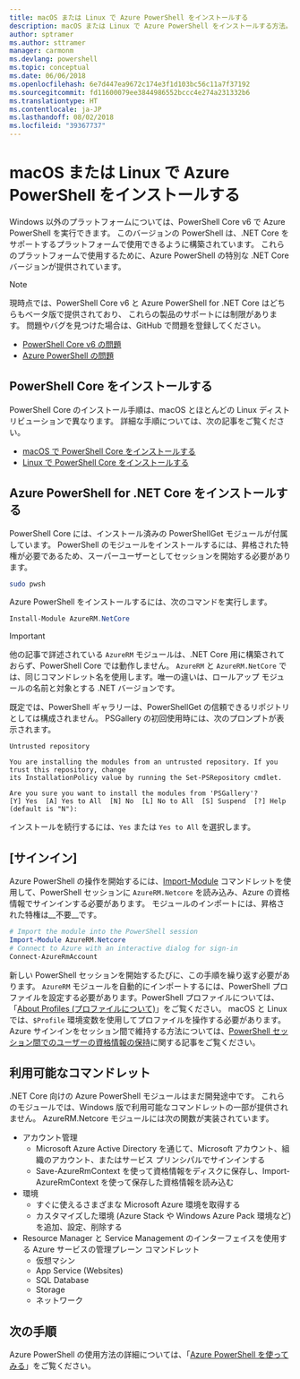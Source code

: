 ```yaml
---
title: macOS または Linux で Azure PowerShell をインストールする
description: macOS または Linux で Azure PowerShell をインストールする方法。
author: sptramer
ms.author: sttramer
manager: carmonm
ms.devlang: powershell
ms.topic: conceptual
ms.date: 06/06/2018
ms.openlocfilehash: 6e7d447ea9672c174e3f1d103bc56c11a7f37192
ms.sourcegitcommit: fd11600079ee3844986552bccc4e274a231332b6
ms.translationtype: HT
ms.contentlocale: ja-JP
ms.lasthandoff: 08/02/2018
ms.locfileid: "39367737"
---
```

# <a name="install-azure-powershell-on-macos-or-linux"></a>macOS または Linux で Azure PowerShell をインストールする

Windows 以外のプラットフォームについては、PowerShell Core v6 で Azure PowerShell を実行できます。 このバージョンの PowerShell は、.NET Core をサポートするプラットフォームで使用できるように構築されています。 これらのプラットフォームで使用するために、Azure PowerShell の特別な .NET Core バージョンが提供されています。

> [!NOTE]
> 現時点では、PowerShell Core v6 と Azure PowerShell for .NET Core はどちらもベータ版で提供されており、
> これらの製品のサポートには制限があります。 問題やバグを見つけた場合は、GitHub で問題を登録してください。
>
> * [PowerShell Core v6 の問題](https://github.com/PowerShell/PowerShell/issues)
> * [Azure PowerShell の問題](https://github.com/azure/azure-docs-powershell/issues)

## <a name="install-powershell-core"></a>PowerShell Core をインストールする

PowerShell Core のインストール手順は、macOS とほとんどの Linux ディストリビューションで異なります。
詳細な手順については、次の記事をご覧ください。

* [macOS で PowerShell Core をインストールする](/powershell/scripting/setup/installing-powershell-core-on-macos)
* [Linux で PowerShell Core をインストールする](/powershell/scripting/setup/installing-powershell-core-on-linux)

## <a name="install-azure-powershell-for-net-core"></a>Azure PowerShell for .NET Core をインストールする

PowerShell Core には、インストール済みの PowerShellGet モジュールが付属しています。 PowerShell のモジュールをインストールするには、昇格された特権が必要であるため、スーパーユーザーとしてセッションを開始する必要があります。

```bash
sudo pwsh
```

Azure PowerShell をインストールするには、次のコマンドを実行します。

```powershell
Install-Module AzureRM.NetCore
```

> [!IMPORTANT]
> 他の記事で詳述されている `AzureRM` モジュールは、.NET Core 用に構築されておらず、PowerShell Core では動作しません。 `AzureRM` と `AzureRM.NetCore` では、同じコマンドレット名を使用します。唯一の違いは、ロールアップ モジュールの名前と対象とする .NET バージョンです。

既定では、PowerShell ギャラリーは、PowerShellGet の信頼できるリポジトリとしては構成されません。 PSGallery の初回使用時には、次のプロンプトが表示されます。

```output
Untrusted repository

You are installing the modules from an untrusted repository. If you trust this repository, change
its InstallationPolicy value by running the Set-PSRepository cmdlet.

Are you sure you want to install the modules from 'PSGallery'?
[Y] Yes  [A] Yes to All  [N] No  [L] No to All  [S] Suspend  [?] Help (default is "N"):
```

インストールを続行するには、`Yes` または `Yes to All` を選択します。

## <a name="sign-in"></a>[サインイン]

Azure PowerShell の操作を開始するには、[Import-Module](/powershell/module/Microsoft.PowerShell.Core/Import-Module) コマンドレットを使用して、PowerShell セッションに `AzureRM.Netcore` を読み込み、Azure の資格情報でサインインする必要があります。 モジュールのインポートには、昇格された特権は__不要__です。

```powershell
# Import the module into the PowerShell session
Import-Module AzureRM.Netcore
# Connect to Azure with an interactive dialog for sign-in
Connect-AzureRmAccount
```

新しい PowerShell セッションを開始するたびに、この手順を繰り返す必要があります。 `AzureRM` モジュールを自動的にインポートするには、PowerShell プロファイルを設定する必要があります。PowerShell プロファイルについては、「[About Profiles (プロファイルについて)](/powershell/module/microsoft.powershell.core/about/about_profiles)」をご覧ください。
macOS と Linux では、`$Profile` 環境変数を使用してプロファイルを操作する必要があります。 Azure サインインをセッション間で維持する方法については、[PowerShell セッション間でのユーザーの資格情報の保持](context-persistence.md)に関する記事をご覧ください。

## <a name="available-cmdlets"></a>利用可能なコマンドレット

.NET Core 向けの Azure PowerShell モジュールはまだ開発途中です。 これらのモジュールでは、Windows 版で利用可能なコマンドレットの一部が提供されません。 AzureRM.Netcore モジュールには次の関数が実装されています。

* アカウント管理
  * Microsoft Azure Active Directory を通じて、Microsoft アカウント、組織のアカウント、またはサービス プリンシパルでサインインする
  * Save-AzureRmContext を使って資格情報をディスクに保存し、Import-AzureRmContext を使って保存した資格情報を読み込む
* 環境
  * すぐに使えるさまざまな Microsoft Azure 環境を取得する
  * カスタマイズした環境 (Azure Stack や Windows Azure Pack 環境など) を追加、設定、削除する
* Resource Manager と Service Management のインターフェイスを使用する Azure サービスの管理プレーン コマンドレット
  * 仮想マシン
  * App Service (Websites)
  * SQL Database
  * Storage
  * ネットワーク

## <a name="next-steps"></a>次の手順

Azure PowerShell の使用方法の詳細については、「[Azure PowerShell を使ってみる](get-started-azureps.md)」をご覧ください。
